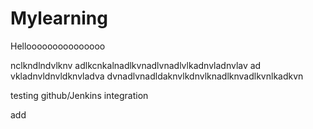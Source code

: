 # Mylearning
Hellooooooooooooooo

nclkndlndvlknv
adlkcnkalnadlkvnadlvnadlvlkadnvladnvlav
ad
vkladnvldnvldknvladva
dvnadlvnadldaknvlkdnvlknadlknvadlkvnlkadkvn

testing github/Jenkins integration


add
